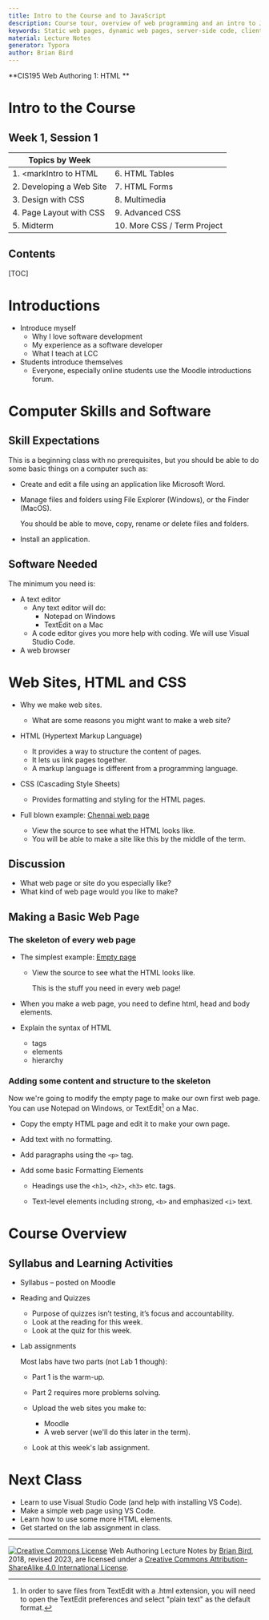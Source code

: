 ```yaml
---
title: Intro to the Course and to JavaScript
description: Course tour, overview of web programming and an intro to JavaScript programming. 
keywords: Static web pages, dynamic web pages, server-side code, client-side code, hello world
material: Lecture Notes
generator: Typora
author: Brian Bird
---
```

**CIS195 Web Authoring 1: HTML **

<h1>Intro to the Course</h1>

<h2>Week 1, Session 1</h2>

| Topics by Week               |                             |
| ---------------------------- | --------------------------- |
| 1. <markIntro to HTML</mark> | 6. HTML Tables              |
| 2. Developing a Web Site     | 7. HTML Forms               |
| 3. Design with CSS           | 8. Multimedia               |
| 4. Page Layout with CSS      | 9. Advanced CSS             |
| 5. Midterm                   | 10. More CSS / Term Project |

<h2>Contents</h2>

[TOC]

# Introductions

- Introduce myself
  - Why I love software development
  - My experience as a software developer
  - What I teach at LCC
- Students introduce themselves
  - Everyone, especially online students use the Moodle introductions forum.


# Computer Skills and Software 

## Skill Expectations

This is a beginning class with no prerequisites, but you should be able to do some basic things on a computer such as:

- Create and edit a file using an application like Microsoft Word.

- Manage files and folders using File Explorer (Windows), or the Finder (MacOS).

  You should be able to move, copy, rename or delete files and folders.

- Install an application.

## Software Needed

The minimum you need is:

- A text editor
  - Any text editor will do:
    - Notepad on Windows
    - TextEdit on a Mac
  - A code editor gives you more help with coding. We will use Visual Studio Code.
- A web browser



# Web Sites, HTML and CSS

- Why we make web sites.
  - What are some reasons you might want to make a web site?
- HTML (Hypertext Markup Language)
  - It provides a way to structure the content of pages.
  - It lets us link pages together.
  - A markup language is different from a programming language.
- CSS (Cascading Style Sheets)
  - Provides formatting and styling for the HTML pages.
- Full blown example: [Chennai web page](https://lcc-cit.github.io/CIS195-Demos/Unit02/SouthIndia/Chennai)

  - View the source to see what the HTML looks like.
  - You will be able to make a site like this by the middle of the term.

## Discussion

- What web page or site do you especially like?
- What kind of web page would you like to make?

## Making a Basic Web Page

### The skeleton of every web page

- The simplest example: [Empty page](https://lcc-cit.github.io/CIS195-Demos/Unit01/BasicPage/empty.html)

  - View the source to see what the HTML looks like.

    This is the stuff you need in every web page!


- When you make a web page, you need to define html, head and body elements.
  
- Explain the syntax of HTML
  - tags
  - elements
  - hierarchy

### Adding some content and structure to the skeleton

Now we're going to modify the empty page to make our own first web page. You can use Notepad on Windows, or TextEdit[^1] on a Mac.

- Copy the empty HTML page and edit it to make your own page.

- Add text with no formatting.

- Add paragraphs using the `<p>` tag.

- Add some basic Formatting Elements

  - Headings use the `<h1>`, `<h2>`, `<h3>` etc. tags.
  
  - Text-level elements including strong, `<b>` and emphasized `<i>` text.
  
    

# Course Overview

## Syllabus and Learning Activities

- Syllabus – posted on Moodle

- Reading and Quizzes

  - Purpose of quizzes isn’t testing, it’s focus and accountability.
  - Look at the reading for this week.
  - Look at the quiz for this week.

- Lab assignments

  Most labs have two parts (not Lab 1 though):

  - Part 1 is the warm-up.

  - Part 2 requires more problems solving.

  - Upload the web sites you make to:

    - Moodle
    - A web server (we'll do this later in the term).

  - Look at this week's lab assignment.

  

# Next Class

- Learn to use Visual Studio Code (and help with installing VS Code).
- Make a simple web page using VS Code.
- Learn how to use some more HTML elements.
- Get started on the lab assignment in class.



------

[![Creative Commons License](https://i.creativecommons.org/l/by-sa/4.0/88x31.png)](http://creativecommons.org/licenses/by-sa/4.0/) Web Authoring Lecture Notes by [Brian Bird](https://profbird.dev), 2018, revised 2023, are licensed under a [Creative Commons Attribution-ShareAlike 4.0 International License](http://creativecommons.org/licenses/by-sa/4.0/). 

[^1]: In order to save files from TextEdit with a .html extension, you will need to open the TextEdit preferences and select "plain text" as the default format.
